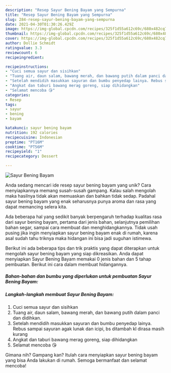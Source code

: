 ```yaml
---
description: "Resep Sayur Bening Bayam yang Sempurna"
title: "Resep Sayur Bening Bayam yang Sempurna"
slug: 284-resep-sayur-bening-bayam-yang-sempurna
date: 2021-04-30T01:30:26.429Z
image: https://img-global.cpcdn.com/recipes/325f1d55a612c69c/680x482cq70/sayur-bening-bayam-foto-resep-utama.jpg
thumbnail: https://img-global.cpcdn.com/recipes/325f1d55a612c69c/680x482cq70/sayur-bening-bayam-foto-resep-utama.jpg
cover: https://img-global.cpcdn.com/recipes/325f1d55a612c69c/680x482cq70/sayur-bening-bayam-foto-resep-utama.jpg
author: Dollie Schmidt
ratingvalue: 3.3
reviewcount: 6
recipeingredient:

recipeinstructions:
- "Cuci semua sayur dan sisihkan"
- "Tuang air, daun salam, bawang merah, dan bawang putih dalam panci dan didihkan."
- "Setelah mendidih masukkan sayuran dan bumbu penyedap lainya. Rebus sampai sayuran agak lunak dan icipi, bs ditambah kl dirasa masih kurang"
- "Angkat dan taburi bawang merag goreng, siap dihidangkan"
- "Selamat mencoba 😘"
categories:
- Resep
tags:
- sayur
- bening
- bayam

katakunci: sayur bening bayam 
nutrition: 192 calories
recipecuisine: Indonesian
preptime: "PT16M"
cooktime: "PT56M"
recipeyield: "1"
recipecategory: Dessert

---
```



![Sayur Bening Bayam](https://img-global.cpcdn.com/recipes/325f1d55a612c69c/680x482cq70/sayur-bening-bayam-foto-resep-utama.jpg)

Anda sedang mencari ide resep sayur bening bayam yang unik? Cara menyiapkannya memang susah-susah gampang. Kalau salah mengolah maka hasilnya tidak akan memuaskan dan bahkan tidak sedap. Padahal sayur bening bayam yang enak seharusnya punya aroma dan rasa yang dapat memancing selera kita.

Ada beberapa hal yang sedikit banyak berpengaruh terhadap kualitas rasa dari sayur bening bayam, pertama dari jenis bahan, selanjutnya pemilihan bahan segar, sampai cara membuat dan menghidangkannya. Tidak usah pusing jika ingin menyiapkan sayur bening bayam enak di rumah, karena asal sudah tahu triknya maka hidangan ini bisa jadi suguhan istimewa.




Berikut ini ada beberapa tips dan trik praktis yang dapat diterapkan untuk mengolah sayur bening bayam yang siap dikreasikan. Anda dapat menyiapkan Sayur Bening Bayam memakai 0 jenis bahan dan 5 tahap pembuatan. Berikut ini cara dalam membuat hidangannya.

<!--inarticleads1-->

##### Bahan-bahan dan bumbu yang diperlukan untuk pembuatan Sayur Bening Bayam:





<!--inarticleads2-->

##### Langkah-langkah membuat Sayur Bening Bayam:

1. Cuci semua sayur dan sisihkan
1. Tuang air, daun salam, bawang merah, dan bawang putih dalam panci dan didihkan.
1. Setelah mendidih masukkan sayuran dan bumbu penyedap lainya. Rebus sampai sayuran agak lunak dan icipi, bs ditambah kl dirasa masih kurang
1. Angkat dan taburi bawang merag goreng, siap dihidangkan
1. Selamat mencoba 😘




Gimana nih? Gampang kan? Itulah cara menyiapkan sayur bening bayam yang bisa Anda lakukan di rumah. Semoga bermanfaat dan selamat mencoba!
